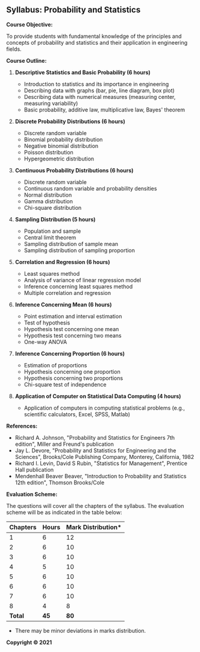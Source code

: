 ## Syllabus: Probability and Statistics

**Course Objective:**

To provide students with fundamental knowledge of the principles and concepts of probability and statistics and their application in engineering fields.

**Course Outline:**

1. **Descriptive Statistics and Basic Probability (6 hours)**
   * Introduction to statistics and its importance in engineering
   * Describing data with graphs (bar, pie, line diagram, box plot)
   * Describing data with numerical measures (measuring center, measuring variability)
   * Basic probability, additive law, multiplicative law, Bayes' theorem

2. **Discrete Probability Distributions (6 hours)**
   * Discrete random variable
   * Binomial probability distribution
   * Negative binomial distribution
   * Poisson distribution
   * Hypergeometric distribution

3. **Continuous Probability Distributions (6 hours)**
   * Discrete random variable
   * Continuous random variable and probability densities
   * Normal distribution
   * Gamma distribution
   * Chi-square distribution

4. **Sampling Distribution (5 hours)**
   * Population and sample
   * Central limit theorem
   * Sampling distribution of sample mean
   * Sampling distribution of sampling proportion

5. **Correlation and Regression (6 hours)**
   * Least squares method
   * Analysis of variance of linear regression model
   * Inference concerning least squares method
   * Multiple correlation and regression

6. **Inference Concerning Mean (6 hours)**
   * Point estimation and interval estimation
   * Test of hypothesis
   * Hypothesis test concerning one mean
   * Hypothesis test concerning two means
   * One-way ANOVA

7. **Inference Concerning Proportion (6 hours)**
   * Estimation of proportions
   * Hypothesis concerning one proportion
   * Hypothesis concerning two proportions
   * Chi-square test of independence

8. **Application of Computer on Statistical Data Computing (4 hours)**
   * Application of computers in computing statistical problems (e.g., scientific calculators, Excel, SPSS, Matlab)

**References:**

* Richard A. Johnson, "Probability and Statistics for Engineers 7th edition", Miller and Freund's publication
* Jay L. Devore, "Probability and Statistics for Engineering and the Sciences", Brooks/Cole Publishing Company, Monterey, California, 1982
* Richard I. Levin, David S Rubin, "Statistics for Management", Prentice Hall publication
* Mendenhall Beaver Beaver, "Introduction to Probability and Statistics 12th edition", Thomson Brooks/Cole

**Evaluation Scheme:**

The questions will cover all the chapters of the syllabus. The evaluation scheme will be as indicated in the table below:

| Chapters | Hours | Mark Distribution* |
|---|---|---|
| 1 | 6 | 12 |
| 2 | 6 | 10 |
| 3 | 6 | 10 |
| 4 | 5 | 10 |
| 5 | 6 | 10 |
| 6 | 6 | 10 |
| 7 | 6 | 10 |
| 8 | 4 | 8 |
| **Total** | **45** | **80** |

* There may be minor deviations in marks distribution.

**Copyright © 2021** 
